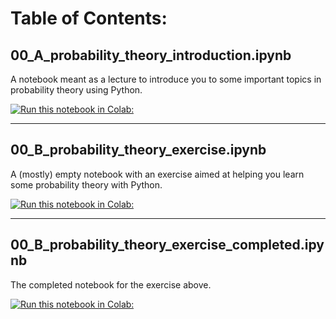 # Table of Contents:

## 00_A_probability_theory_introduction.ipynb
A notebook meant as a lecture to introduce you to some important topics in probability theory using Python.

[![*Run this notebook in Colab:*](https://colab.research.google.com/assets/colab-badge.svg)](https://colab.research.google.com/github/uofscphysics/STEM_Python_Course/blob/Summer2020/02_Week2/00_Probability_Theory/00_A_probability_theory_introduction.ipynb)

___
## 00_B_probability_theory_exercise.ipynb
A (mostly) empty notebook with an exercise aimed at helping you learn some probability theory with Python.

[![*Run this notebook in Colab:*](https://colab.research.google.com/assets/colab-badge.svg)](https://colab.research.google.com/github/uofscphysics/STEM_Python_Course/blob/Summer2020/02_Week2/00_Probability_Theory/00_B_probability_theory_exercise.ipynb)

___
## 00_B_probability_theory_exercise_completed.ipynb
The completed notebook for the exercise above.

[![*Run this notebook in Colab:*](https://colab.research.google.com/assets/colab-badge.svg)](https://colab.research.google.com/github/uofscphysics/STEM_Python_Course/blob/Summer2020/02_Week2/00_Probability_Theory/00_B_probability_theory_exercise_completed.ipynb)